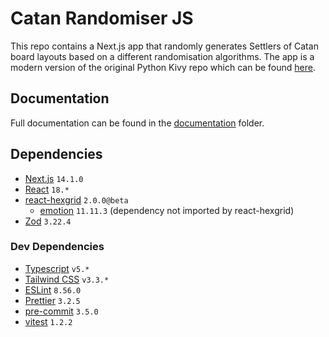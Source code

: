 # Catan Randomiser JS

This repo contains a Next.js app that randomly generates Settlers of Catan board layouts based on a different randomisation
algorithms. The app is a modern version of the original Python Kivy repo which can be found
[here](https://github.com/stuart-bradley/Catan-Randomiser).

## Documentation

Full documentation can be found in the [documentation](documentation) folder.

## Dependencies

- [Next.js](https://nextjs.org/) `14.1.0`
- [React](https://react.dev/) `18.*`
- [react-hexgrid](https://github.com/Hellenic/react-hexgrid) `2.0.0@beta`
  - [emotion](https://emotion.sh/docs/introduction) `11.11.3` (dependency not imported by react-hexgrid)
- [Zod](https://zod.dev/) `3.22.4`

### Dev Dependencies

- [Typescript](https://www.typescriptlang.org/) `v5.*`
- [Tailwind CSS](https://tailwindcss.com/) `v3.3.*`
- [ESLint](https://eslint.org/) `8.56.0`
- [Prettier](https://prettier.io/) `3.2.5`
- [pre-commit](https://pre-commit.com/) `3.5.0`
- [vitest](https://vitest.dev/) `1.2.2`
